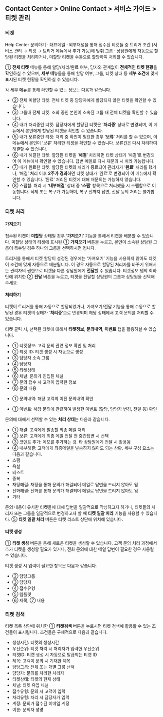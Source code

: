 ## Contact Center > Online Contact > 서비스 가이드 > 티켓 관리

### 티켓
Help Center 문의하기 · 대표메일 · 외부채널을 통해 접수된 티켓들 중 트리거 조건 (서비스 관리 → 티켓 → 트리거 메뉴에서 추가 가능)에 맞춰 그룹 · 상담원에게 자동으로 할당된 티켓을 처리하거나, 미할당 티켓을 수동으로 할당하여 처리할 수 있습니다.

[](http://static.toastoven.net/prod_contact_center/4.1.1-(1).png)
① **전체 티켓** 메뉴를 통해 할당/처리/완료 여부, 당자와 관계없이 **전체적인 티켓 현황**을 확인하실 수 있으며, **세부 메뉴**들을 통해 할당 여부, 그룹, 티켓 상태 등 **세부 조건**에 맞게 표시된 티켓 현황을 확인하실 수 있습니다.

각 세부 메뉴를 통해 확인할 수 있는 정보는 다음과 같습니다.
-	② 전체 미할당 티켓: 전체 티켓 중 담당자에게 할당되지 않은 티켓을 확인할 수 있습니다.
-	③ 그룹내 전체 티켓: 조회 중인 본인이 소속된 그룹 내 전체 티켓을 확인할 수 있습니다.
-	④ 내가 처리중인 티켓: 담당자에게 할당된 티켓은 ‘**처리중**’ 상태로 변경되며, 이 메뉴에서 본인에게 할당된 티켓을 확인할 수 있습니다.
-	⑤ 내가 보류중인 티켓: 처리 중 확인이 필요한 경우 ‘**보류**’ 처리를 할 수 있으며, 이 메뉴에서 본인이 ‘보류’ 처리한 티켓을 확인할 수 있습니다. 보류건은 다시 처리하여 해결할 수 있습니다.
-	⑥ 내가 해결한 티켓: 할당된 티켓을 ‘**해결**’ 처리하면 티켓 상태가 ‘해결’로 변경되어 이 메뉴에서 확인할 수 있습니다. 답변 메일로 다시 재문의 시 처리 가능합니다.
-	⑦ 내가 완료한 티켓: 할당된 티켓의 처리가 종료되어 관리자가 ‘**완료**’ 처리를 했거나, ‘해결’ 처리 이후 **2주가 경과**하면 티켓 상태가 ‘완료’로 변경되어 이 메뉴에서 확인할 수 있습니다. ‘완료’ 처리된 티켓에 대해 재문의는 가능하지 않습니다.
-	⑧ 스팸함: 처리 시 ‘**내부해결**’ 상태 중 ‘**스팸**’ 항목으로 처리했을 시 스팸함으로 이동합니다. 삭제 또는 복구가 가능하며, 복구 전까지 답변, 전달 등의 처리는 불가합니다.

### 티켓 처리
#### 가져오기
[](http://static.toastoven.net/prod_contact_center/4.1.2-(1).png)
접수된 티켓이 **미할당** 상태일 경우 ‘**가져오기**’ 기능을 통해서 티켓을 배분할 수 있습니다. 미할당 상태의 티켓에 표시된 ① **가져오기** 버튼을 누르고, 본인이 소속된 상담원 그룹이 복수일 경우 하나의 그룹을 선택하시면 됩니다.

트리거를 통해서 티켓 할당이 설정된 경우에는 ‘가져오기’ 기능을 사용하지 않아도 티켓이 조건에 맞게 자동으로 배분됩니다. 이 경우 자동으로 할당된 처리자를 바꾸기 위해서는 관리자의 권한으로 티켓을 다른 상담원에게 **전달**할 수 있습니다. 티켓정보 탭의 최하단에 위치한 ② **전달** 버튼을 누르고, 티켓을 전달할 상담원의 그룹과 상담원을 선택해주세요.

#### 처리하기
티켓이 트리거를 통해 자동으로 할당되었거나, 가져오기/전달 기능을 통해 수동으로 할당된 경우 티켓의 상태가 ‘**처리중**’으로 변경되며 해당 상태에서 고객 문의를 처리할 수 있습니다. 

티켓 클릭 시, 선택된 티켓에 대해서 **티켓정보**, **문의내역**, **이벤트** 탭을 활용하실 수 있습니다.

[](http://static.toastoven.net/prod_contact_center/4.1.2-(2).png)
-	① 티켓정보: 고객 문의 관련 정보 확인 및 처리 
  - ② 티켓 ID: 티켓 생성 시 자동으로 생성
  - ③ 담당자 소속 그룹
  - ④ 담당자
  - ⑤ 티켓상태
  - ⑥ 채널: 문의가 인입된 채널
  - ⑦ 문의 접수 시 고객이 입력한 정보
  - ⑧ 문의 내용

[](http://static.toastoven.net/prod_contact_center/4.1.2-(3))
-	① 문의내역: 해당 고객의 이전 문의내역 확인

[](http://static.toastoven.net/prod_contact_center/4.1.2-(4))
-	① 이벤트: 해당 문의에 관련하여 발생한 이벤트 (할당, 담당자 변경, 전달 등) 확인

[](http://static.toastoven.net/prod_contact_center/4.1.2-(5))
문의에 대해서 선택할 수 있는 **처리 상태**는 다음과 같습니다.
-	① 해결: 고객에게 발송할 최종 메일 처리
-	② 보류: 고객에게 최종 메일 전달 전 중간답변 시 선택
-	③ 코멘트 추가: 메모를 추가하는 것. 타 상담원에게 전달 시 활용됨
-	④ 내부해결: 고객에게 최종메일을 발송하지 않아도 되는 상황. 세부 구성 요소는 다음과 같습니다.
  - 스팸
  - 욕설
  - 테스트
  - 중복
  - 채팅해결: 채팅을 통해 문의가 해결되어 메일로 답변을 드리지 않아도 됨
  - 전화해결: 전화를 통해 문의가 해결되어 메일로 답변을 드리지 않아도 됨
  - 기타

문의 내용이 유사한 티켓들에 대해 답변을 일괄적으로 작성하고자 하거나, 티켓들의 처리자 또는 그룹을 일괄적으로 변경하고자 할 때 **티켓 일괄 처리** 기능을 사용할 수 있습니다. ⑤ **티켓 일괄 처리** 버튼은 티켓 리스트 상단에 위치해 있습니다.

#### 티켓 생성
[](http://static.toastoven.net/prod_contact_center/4.1.2-(6))
① **티켓 생성** 버튼을 통해 새로운 티켓을 생성할 수 있습니다. 고객 문의 처리 과정에서 추가 티켓을 생성할 필요가 있거나, 전화 문의에 대한 메일 답변이 필요한 경우 사용될 수 있습니다.

티켓 생성 시 입력이 필요한 항목은 다음과 같습니다.
-	② 담당그룹
-	③ 담당자
-	④ 접수유형
-	⑤ 템플릿
-	⑥ 제목, ⑦ 내용

### 티켓 검색
[](http://static.toastoven.net/prod_contact_center/4.1.3-(1))
티켓 목록 상단에 위치한 ① **티켓검색** 버튼을 누르시면 티켓 검색에 활용할 수 있는 조건들이 표시됩니다. 조건들은 구체적으로 다음과 같습니다.
-	생성시간: 티켓의 생성시간
-	우선순위: 티켓 처리 시 처리자가 입력한 우선순위
-	티켓ID: 티켓 생성 시 자동으로 발급되는 티켓 ID
-	제목: 고객이 문의 시 기재한 제목
-	담당그룹: 전체 또는 개별 그룹 선택
-	담당자: 문의를 처리한 처리자
-	티켓상태: 티켓의 현재 상태
-	채널: 티켓 유입 채널
-	접수유형: 문의 시 고객이 입력
-	처리유형: 처리 시 담당자가 입력
-	계정: 문의가 접수된 이메일 계정
-	이름: 문의자 성명
